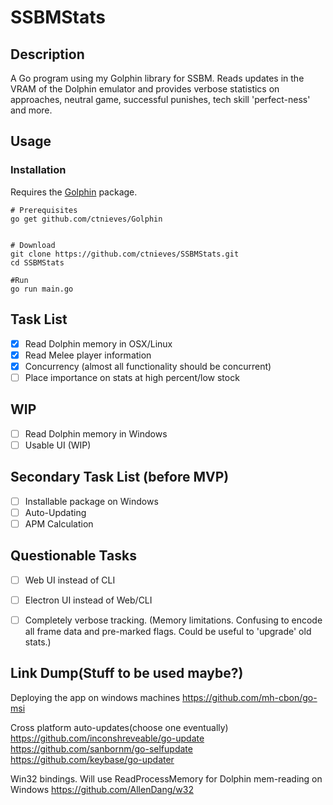 SSBMStats
============

## Description
A Go program using my Golphin library for SSBM. Reads updates in the VRAM of
the Dolphin emulator and provides verbose statistics on approaches, neutral
game, successful punishes, tech skill 'perfect-ness' and more.

## Usage
### Installation
Requires the [Golphin](https://www.github.com/ctnieves/Golphin) package.
```
# Prerequisites
go get github.com/ctnieves/Golphin


# Download
git clone https://github.com/ctnieves/SSBMStats.git
cd SSBMStats

#Run
go run main.go
```


## Task List
- [x] Read Dolphin memory in OSX/Linux
- [x] Read Melee player information
- [x] Concurrency (almost all functionality should be concurrent)
- [ ] Place importance on stats at high percent/low stock

## WIP
- [ ] Read Dolphin memory in Windows
- [ ] Usable UI (WIP)

## Secondary Task List (before MVP)
- [ ] Installable package on Windows
- [ ] Auto-Updating
- [ ] APM Calculation

## Questionable Tasks
- [ ] Web UI instead of CLI
- [ ] Electron UI instead of Web/CLI
- [ ] Completely verbose tracking. (Memory limitations. Confusing to encode all frame data and pre-marked flags. Could be useful to 'upgrade' old stats.)


## Link Dump(Stuff to be used maybe?)
Deploying the app on windows machines
https://github.com/mh-cbon/go-msi

Cross platform auto-updates(choose one eventually)
https://github.com/inconshreveable/go-update
https://github.com/sanbornm/go-selfupdate
https://github.com/keybase/go-updater

Win32 bindings. Will use ReadProcessMemory for Dolphin mem-reading on Windows
https://github.com/AllenDang/w32


